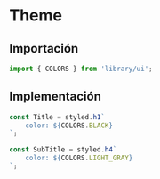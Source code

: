 # Theme
## Importación
```js
import { COLORS } from 'library/ui';
```

<!-- STORY -->

## Implementación
```js
const Title = styled.h1`
    color: ${COLORS.BLACK}
`;

const SubTitle = styled.h4` 
    color: ${COLORS.LIGHT_GRAY}
`;
```
